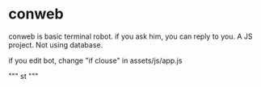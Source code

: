 # conweb
conweb is basic terminal robot. if you ask him, you can reply to you. A JS project. Not using database.

if you edit bot, change "if clouse" in assets/js/app.js

"""
st
"""
